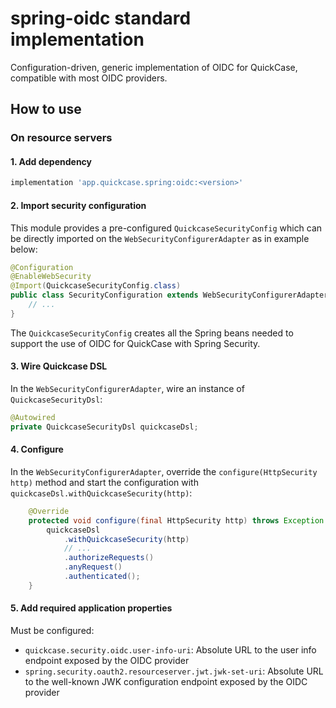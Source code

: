 # spring-oidc standard implementation

Configuration-driven, generic implementation of OIDC for QuickCase, compatible with most OIDC providers.

## How to use

### On resource servers

#### 1. Add dependency

```groovy
implementation 'app.quickcase.spring:oidc:<version>'
```

#### 2. Import security configuration

This module provides a pre-configured `QuickcaseSecurityConfig` which can be
directly imported on the `WebSecurityConfigurerAdapter` as in example below:

```java
@Configuration
@EnableWebSecurity
@Import(QuickcaseSecurityConfig.class)
public class SecurityConfiguration extends WebSecurityConfigurerAdapter {
    // ...
}
```

The `QuickcaseSecurityConfig` creates all the Spring beans needed to support the use of OIDC for QuickCase with Spring Security.

#### 3. Wire Quickcase DSL

In the `WebSecurityConfigurerAdapter`, wire an instance of `QuickcaseSecurityDsl`:

```java
@Autowired
private QuickcaseSecurityDsl quickcaseDsl;
```

#### 4. Configure

In the `WebSecurityConfigurerAdapter`, override the `configure(HttpSecurity http)` method and start the configuration with `quickcaseDsl.withQuickcaseSecurity(http)`:

```java
    @Override
    protected void configure(final HttpSecurity http) throws Exception {
        quickcaseDsl
            .withQuickcaseSecurity(http)
            // ...
            .authorizeRequests()
            .anyRequest()
            .authenticated();
    }
```

#### 5. Add required application properties

Must be configured:
* `quickcase.security.oidc.user-info-uri`: Absolute URL to the user info endpoint exposed by the OIDC provider
* `spring.security.oauth2.resourceserver.jwt.jwk-set-uri`: Absolute URL to the well-known JWK configuration endpoint exposed by the OIDC provider


